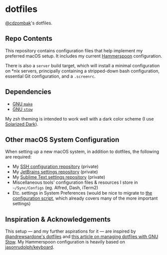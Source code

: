 # dotfiles

[@cdzombak](https://github.com/cdzombak/)'s dotfiles.

## Repo Contents

This repository contains configuration files that help implement my preferred macOS setup. It includes my current [Hammerspoon](http://www.hammerspoon.org) configuration.

There is also a `server` build target, which will install a minimal configuration on *nix servers, principally containing a stripped-down bash configuration, essential Git configuration, and a `.screenrc`.

## Dependencies

* [GNU `make`](https://www.gnu.org/software/make/)
* [GNU `stow`](https://www.gnu.org/software/stow/)

My zsh theming is intended to work well with a dark color scheme (I use [Solarized Dark](https://github.com/altercation/solarized/tree/master/iterm2-colors-solarized)).

## Other macOS System Configuration

When setting up a new macOS system, in addition to dotfiles, the following are required:

* My [SSH configuration repository](https://github.com/cdzombak/sshconfig) (private)
* My [JetBrains settings repository](https://github.com/cdzombak/intellij-settings) (private)
* My [Sublime Text settings repository](https://github.com/cdzombak/sublime-text-config) (private)
* Miscellaneous tools' configuration files & resources I store in `~/Sync/Configs` (eg. Alfred, Dash, iTerm2)
* Etc. settings in System Preferences (would be nice to migrate to [the configuration script](https://github.com/cdzombak/dotfiles/blob/master/macos-configure.sh), which already covers many of the more important settings)

## Inspiration & Acknowledgements

This setup — and my further aspirations for it — are inspired by [@andrewsardone's dotfiles](https://github.com/andrewsardone/dotfiles) and [this article on managing dotfiles with GNU Stow](http://brandon.invergo.net/news/2012-05-26-using-gnu-stow-to-manage-your-dotfiles.html). My Hammerspoon configuration is heavily based on [jasonrudolph/keyboard](https://github.com/jasonrudolph/keyboard).

